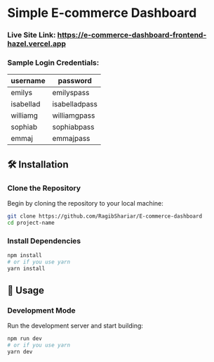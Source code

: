 # Simple E-commerce Dashboard

### Live Site Link: https://e-commerce-dashboard-frontend-hazel.vercel.app

### Sample Login Credentials:

| username  | password      |
| --------- | ------------- |
| emilys    | emilyspass    |
| isabellad | isabelladpass |
| williamg  | williamgpass  |
| sophiab   | sophiabpass   |
| emmaj     | emmajpass     |

## 🛠️ Installation

### Clone the Repository

Begin by cloning the repository to your local machine:

```bash
git clone https://github.com/RagibShariar/E-commerce-dashboard
cd project-name
```

### Install Dependencies

```bash
npm install
# or if you use yarn
yarn install
```

## 🚀 Usage

### Development Mode

Run the development server and start building:

```bash
npm run dev
# or if you use yarn
yarn dev
```
